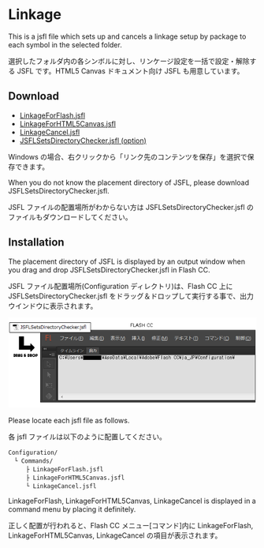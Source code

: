 Linkage
=======

This is a jsfl file which sets up and cancels a linkage setup by package to each symbol in the selected folder.

選択したフォルダ内の各シンボルに対し、リンケージ設定を一括で設定・解除する JSFL です。HTML5 Canvas ドキュメント向け JSFL も用意しています。

## Download

* [LinkageForFlash.jsfl](https://raw.github.com/siratama/Linkage/master/download/LinkageForFlash.jsfl)
* [LinkageForHTML5Canvas.jsfl](https://raw.github.com/siratama/Linkage/master/download/LinkageForHTML5Canvas.jsfl)
* [LinkageCancel.jsfl](https://raw.github.com/siratama/Linkage/master/download/LinkageCancel.jsfl)
* [JSFLSetsDirectoryChecker.jsfl (option)](https://raw.github.com/siratama/Linkage/master/download/JSFLSetsDirectoryChecker.jsfl)

Windows の場合、右クリックから「リンク先のコンテンツを保存」を選択で保存できます。

When you do not know the placement directory of JSFL, please download JSFLSetsDirectoryChecker.jsfl.

JSFL ファイルの配置場所がわからない方は JSFLSetsDirectoryChecker.jsfl のファイルもダウンロードしてください。

## Installation

The placement directory of JSFL is displayed by an output window when you drag and drop JSFLSetsDirectoryChecker.jsfl in Flash CC.

JSFL ファイル配置場所(Configuration ディレクトリ)は、Flash CC 上に JSFLSetsDirectoryChecker.jsfl をドラッグ＆ドロップして実行する事で、出力ウインドウに表示されます。

![Configuration Directory](img/config_directory.png)

Please locate each jsfl file as follows.

各 jsfl ファイルは以下のように配置してください。

	Configuration/
	　└ Commands/
	　　　├ LinkageForFlash.jsfl
	　　　├ LinkageForHTML5Canvas.jsfl
	　　　└ LinkageCancel.jsfl

LinkageForFlash, LinkageForHTML5Canvas, LinkageCancel is displayed in a command menu by placing it definitely.

正しく配置が行われると、Flash CC メニュー[コマンド]内に LinkageForFlash, LinkageForHTML5Canvas, LinkageCancel の項目が表示されます。